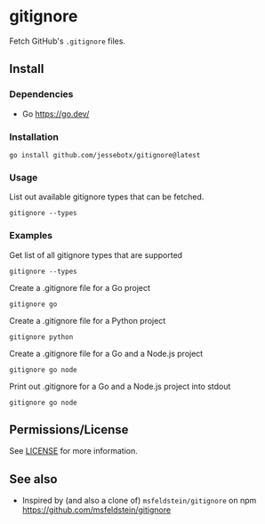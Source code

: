 # gitignore
Fetch GitHub's `.gitignore` files.

## Install
### Dependencies
- Go <https://go.dev/>

### Installation
```shell
go install github.com/jessebotx/gitignore@latest
```

### Usage
List out available gitignore types that can be fetched.

```shell
gitignore --types
```

### Examples
Get list of all gitignore types that are supported

```shell
gitignore --types
```

Create a .gitignore file for a Go project

```shell
gitignore go
```

Create a .gitignore file for a Python project

```shell
gitignore python
```

Create a .gitignore file for a Go and a Node.js project

```shell
gitignore go node
```

Print out .gitignore for a Go and a Node.js project into stdout

```shell
gitignore go node
```

## Permissions/License
See [LICENSE](./LICENSE.txt) for more information.

## See also
- Inspired by (and also a clone of) `msfeldstein/gitignore` on npm <https://github.com/msfeldstein/gitignore>

